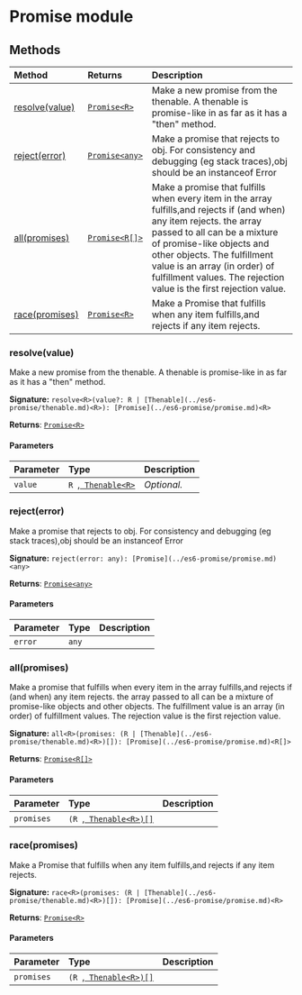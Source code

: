 # Promise module













## Methods

| Method	   |  Returns	| Description|
|:-------------|:-------|:-----------|
|[resolve<R>(value)](#resolve<r>value)      | [`Promise<R>`](../es6-promise/promise.md) | Make a new promise from the thenable.  A thenable is promise-like in as far as it has a "then" method. |
|[reject(error)](#rejecterror)      | [`Promise<any>`](../es6-promise/promise.md) | Make a promise that rejects to obj. For consistency and debugging (eg stack traces),obj should be an instanceof Error |
|[all<R>(promises)](#all<r>promises)      | [`Promise<R[]>`](../es6-promise/promise.md) | Make a promise that fulfills when every item in the array fulfills,and rejects if (and when) any item rejects.  the array passed to all can be a mixture of promise-like objects and other objects.  The fulfillment value is an array (in order) of fulfillment values. The rejection value is the first rejection value. |
|[race<R>(promises)](#race<r>promises)      | [`Promise<R>`](../es6-promise/promise.md) | Make a Promise that fulfills when any item fulfills,and rejects if any item rejects. |




### resolve<R>(value)

Make a new promise from the thenable. 
A thenable is promise-like in as far as it has a "then" method.

**Signature:** ``resolve<R>(value?: R | [Thenable](../es6-promise/thenable.md)<R>): [Promise](../es6-promise/promise.md)<R>``

**Returns**: [`Promise<R>`](../es6-promise/promise.md)



#### Parameters


| Parameter	   | Type    | Description |
|:-------------|:---------------|:------------|
| `value`    | `R `,[` Thenable<R>`](../es6-promise/thenable.md) | _Optional._ |


### reject(error)

Make a promise that rejects to obj. For consistency and debugging (eg stack traces),obj should be an instanceof Error

**Signature:** ``reject(error: any): [Promise](../es6-promise/promise.md)<any>``

**Returns**: [`Promise<any>`](../es6-promise/promise.md)



#### Parameters


| Parameter	   | Type    | Description |
|:-------------|:---------------|:------------|
| `error`    | `any` |  |


### all<R>(promises)

Make a promise that fulfills when every item in the array fulfills,and rejects if (and when) any item rejects. 
the array passed to all can be a mixture of promise-like objects and other objects. 
The fulfillment value is an array (in order) of fulfillment values. The rejection value is the first rejection value.

**Signature:** ``all<R>(promises: (R | [Thenable](../es6-promise/thenable.md)<R>)[]): [Promise](../es6-promise/promise.md)<R[]>``

**Returns**: [`Promise<R[]>`](../es6-promise/promise.md)



#### Parameters


| Parameter	   | Type    | Description |
|:-------------|:---------------|:------------|
| `promises`    | `(R `,[` Thenable<R>)[]`](../es6-promise/thenable.md) |  |


### race<R>(promises)

Make a Promise that fulfills when any item fulfills,and rejects if any item rejects.

**Signature:** ``race<R>(promises: (R | [Thenable](../es6-promise/thenable.md)<R>)[]): [Promise](../es6-promise/promise.md)<R>``

**Returns**: [`Promise<R>`](../es6-promise/promise.md)



#### Parameters


| Parameter	   | Type    | Description |
|:-------------|:---------------|:------------|
| `promises`    | `(R `,[` Thenable<R>)[]`](../es6-promise/thenable.md) |  |

